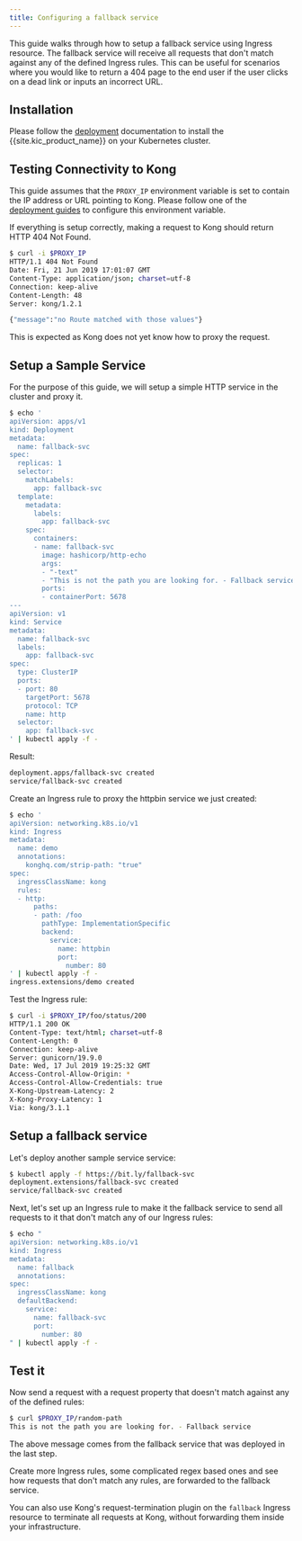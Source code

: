 ```yaml
---
title: Configuring a fallback service
---
```


This guide walks through how to setup a fallback service using Ingress
resource. The fallback service will receive all requests that don't
match against any of the defined Ingress rules.
This can be useful for scenarios where you would like to return a 404 page
to the end user if the user clicks on a dead link or inputs an incorrect URL.

## Installation

Please follow the [deployment](/kubernetes-ingress-controller/{{page.kong_version}}/deployment/overview/) documentation to install
the {{site.kic_product_name}} on your Kubernetes cluster.

## Testing Connectivity to Kong

This guide assumes that the `PROXY_IP` environment variable is
set to contain the IP address or URL pointing to Kong.
Please follow one of the
[deployment guides](/kubernetes-ingress-controller/{{page.kong_version}}/deployment/overview) to configure this environment variable.

If everything is setup correctly, making a request to Kong should return
HTTP 404 Not Found.

```bash
$ curl -i $PROXY_IP
HTTP/1.1 404 Not Found
Date: Fri, 21 Jun 2019 17:01:07 GMT
Content-Type: application/json; charset=utf-8
Connection: keep-alive
Content-Length: 48
Server: kong/1.2.1

{"message":"no Route matched with those values"}
```

This is expected as Kong does not yet know how to proxy the request.

## Setup a Sample Service

For the purpose of this guide, we will setup a simple HTTP service in the
cluster and proxy it.

```bash
$ echo '
apiVersion: apps/v1
kind: Deployment
metadata:
  name: fallback-svc
spec:
  replicas: 1
  selector:
    matchLabels:
      app: fallback-svc
  template:
    metadata:
      labels:
        app: fallback-svc
    spec:
      containers:
      - name: fallback-svc
        image: hashicorp/http-echo
        args:
        - "-text"
        - "This is not the path you are looking for. - Fallback service"
        ports:
        - containerPort: 5678
---
apiVersion: v1
kind: Service
metadata:
  name: fallback-svc
  labels:
    app: fallback-svc
spec:
  type: ClusterIP
  ports:
  - port: 80
    targetPort: 5678
    protocol: TCP
    name: http
  selector:
    app: fallback-svc
' | kubectl apply -f -
```

Result:

```bash
deployment.apps/fallback-svc created
service/fallback-svc created
```

Create an Ingress rule to proxy the httpbin service we just created:

```bash
$ echo '
apiVersion: networking.k8s.io/v1
kind: Ingress
metadata:
  name: demo
  annotations:
    konghq.com/strip-path: "true"
spec:
  ingressClassName: kong
  rules:
  - http:
      paths:
      - path: /foo
        pathType: ImplementationSpecific
        backend:
          service:
            name: httpbin
            port:
              number: 80
' | kubectl apply -f -
ingress.extensions/demo created
```

Test the Ingress rule:

```bash
$ curl -i $PROXY_IP/foo/status/200
HTTP/1.1 200 OK
Content-Type: text/html; charset=utf-8
Content-Length: 0
Connection: keep-alive
Server: gunicorn/19.9.0
Date: Wed, 17 Jul 2019 19:25:32 GMT
Access-Control-Allow-Origin: *
Access-Control-Allow-Credentials: true
X-Kong-Upstream-Latency: 2
X-Kong-Proxy-Latency: 1
Via: kong/3.1.1
```

## Setup a fallback service

Let's deploy another sample service service:

```bash
$ kubectl apply -f https://bit.ly/fallback-svc
deployment.extensions/fallback-svc created
service/fallback-svc created
```

Next, let's set up an Ingress rule to make it the fallback service
to send all requests to it that don't match any of our Ingress rules:

```bash
$ echo "
apiVersion: networking.k8s.io/v1
kind: Ingress
metadata:
  name: fallback
  annotations:
spec:
  ingressClassName: kong
  defaultBackend:
    service:
      name: fallback-svc
      port:
        number: 80
" | kubectl apply -f -
```

## Test it

Now send a request with a request property that doesn't match against
any of the defined rules:

```bash
$ curl $PROXY_IP/random-path
This is not the path you are looking for. - Fallback service
```

The above message comes from the fallback service that was deployed in the
last step.

Create more Ingress rules, some complicated regex based ones and
see how requests that don't match any rules, are forwarded to the
fallback service.

You can also use Kong's request-termination plugin on the `fallback`
Ingress resource to terminate all requests at Kong, without
forwarding them inside your infrastructure.
